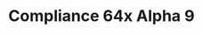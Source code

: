 ---
layout: post
title: Compliance 64x Alpha 9
permalink: /compliance64x/A9
comments: true
comments-id: 1.17.1-64x-Alpha-9
header-img: compliance64x/releases/A9.jpg
long_text: Hello everybody! It's been a while since the last update no? This one is absolutely giant. From little changes to great additions such as a massive amount of Cave and Cliffs update textures that we missed in the last update. This update also fixes some issues on Bedrock Edition. Check out the change logs for more details. Before I let you play, check this channel around Christmas time, just saying. 
changelog:
  - Alpha 9:
    - Added:
      - Blocks:
		- Campfire Fire (Harag0n)
		- Soul Campfire Fire (Harag0n)
		- Acacia Trapdoor (Harag0n)
		- Warped Door (Harag0n)
		- Caves Vines (Harag0n)
		- Acacia Saplings (Harag0n)
		- Dark Oak Saplings (Harag0n)
		- Birch Saplings (Harag0n)
		- Jungle Saplings (Harag0n)
		- Horn Coral Fan (Harag0n)
		- Dead Horn Coral Farn (Harag0n)
		- Brain Coral (Harag0n)
		- Dead Brain Coral (Harag0n)
		- Tube Coral Block (Harag0n)
		- Dead Tube Coral Block (Harag0n)
		- Tube Coral (Harag0n)
		- Dead Tube Coral (Harag0n)
		- Pointed Dripstone (Harag0n)
		- Smooth Basalt (Harag0n)
		- Tuff (Harag0n)
		- Calcite (Harag0n)
		- Amethyst Cluster (Harag0n)
		- Lilac (Harag0n)
		- Azalea Leaves (Harag0n)
		- Flowering Azalea Leaves (Harag0n)
		- Peony (Harag0n)
		- Spore Blossom Base (Harag0n)
		- Stripped Oak Log (Harag0n)
		- Stripped Spruce Log (Harag0n)
		- Stripped Warped Log (Harag0n)
		- Stripped Crimson Log (Harag0n)
		- Stripped Dark Oak Log (Harag0n)
		- Stripped Jungle Log (Harag0n)
		- Stripped Birch Log (Harag0n)
		- Stripped Acacia Log (Harag0n)
		- Powder Snow (Harag0n)
		- Moss Block (Harag0n)
		- Brown Mushroom Block (Harag0n)
      - Items:
        - Pointed Dripstone (Harag0n)
		- Prismarine Crystal (EachMenderKhai)
		- Prismarine Shard (EachMenderKhai)
		- Light (EachMenderKhai)
      - Entities:
        - Axolotl Cyan (Harag0n)
		- Axolotl Blue (Harag0n)
		- Axolotl Gold (Harag0n)
		- Axolotl Lucy (Harag0n)
		- Axolotl Wild (Harag0n)
		- Ocelot (Harag0n)
		- Creeper (Harag0n)
		- Fox (Harag0n)
		- Snow Fox (Harag0n)
		- Sleeping Fox (Harag0n)
		- Phantom (Harag0n)
		- Horse Black (Harag0n)
		- Horse Dark Brown (Harag0n)
		- Horse Brown (Harag0n)
		- Horse White (Harag0n)
		- Horse Creamy (Harag0n)
		- Horse Chestnut (Harag0n)
		- Horse Gray (Harag0n)
      - Status Effects:
        - Bad Omen (EachMenderKhai)
		- Unluck (EachMenderKhai)
    - Changed:
      - Blocks:
        - Sandstone (Harag0n)
		- Red Sandstone (Harag0n)
		- Obsidian (Harag0n)
		- Crying Obsidian (Harag0n)
		- Respawn Anchor (Harag0n)
		- Enchanting Table (Harag0n)
		- Purpur Block (Harag0n)
		- Chain (Harag0n)
		- Lantern (Harag0n)
		- Soul Lantern (Harag0n)
		- End Stone Bricks (Harag0n)
		- Scaffolding (Harag0n)
		- Nether Wart (Harag0n)
		- Drisptone Block (Harag0n)
		- Lightning Rod (EachMenderKhai)
		- Gray Concrete Powder (DMgaming)
		- Crimson Stem Top (DMgaming)
		- Warped Stem Top (DMgaming)
		- Stripped Crimson Stem Top (DMgaming)
		- Stripped Warped Stem Top (DMgaming)
		- Comparator Top On (Harag0n)
      - Items:
		- Chain (Harag0n)
		- Glow Item Frame (Harag0n)
		- Item Frame (Harag0n)
		- Acacia Sign (Harag0n)
		- Birch Sign (Harag0n)
		- Crimson Sign (Harag0n)
		- Dark Oak Sign (Harag0n)
		- Jungle Sign (Harag0n)
		- Oak Sign (Harag0n)
		- Spruce Sign (Harag0n)
		- Warped Sign (Harag0n)
		- Elytra (DMgaming)
		- Broken Elytra (DMgaming)
		- Beetroot (EachMenderKhai)
		- Gold Ingot (Purple Cha0s)
		- Golden Apple (Harag0n)
		- Apple (Harag0n)
      - Entites:
		- Beds (Harag0n)
	  - Status Effects:
		- Saturations (EachMenderKhai)
		- Hunger (EachMenderKhai) 
		- Levitation (EachMenderKhai)
		- Glowing (EachMenderKhai)
		- Instant Health (EachMenderKhai)
		- Instant Damage (EachMenderKhai)
		- Nausea (EachMenderKhai)
		- Luck (EachMenderKhai)
single-changelog: true
download:
  - Java - 1.17.x (CurseForge):
    - https://www.curseforge.com/minecraft/texture-packs/compliance-64x/files/3419568
  - Bedrock - 1.17.x (Github):
    - https://github.com/Compliance-Resource-Pack/Compliance-Bedrock-64x/releases/download/alpha-8/Compliance.64x.-.Bedrock.mcpack
  - Bedrock - 1.17.x (CurseForge):
    - https://www.curseforge.com/minecraft/mc-addons/compliance-64x-bedrock
---